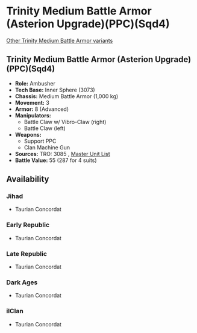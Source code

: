 # Trinity Medium Battle Armor (Asterion Upgrade)(PPC)(Sqd4) 

[Other Trinity Medium Battle Armor variants](../trinity_medium_battle_armor.md) 

## Trinity Medium Battle Armor (Asterion Upgrade)(PPC)(Sqd4) 

- **Role:** Ambusher 
- **Tech Base:** Inner Sphere (3073) 
- **Chassis:** Medium Battle Armor (1,000 kg) 
- **Movement:** 3 
- **Armor:** 8 (Advanced) 
- **Manipulators:** 
  - Battle Claw w/ Vibro-Claw (right) 
  - Battle Claw (left) 
- **Weapons:** 
  - Support PPC 
  - Clan Machine Gun 
- **Sources:** TRO: 3085 , [Master Unit List](http://masterunitlist.info/Unit/Details/3305) 
- **Battle Value:** 55 (287 for 4 suits) 

## Availability 

### Jihad 

- Taurian Concordat 

### Early Republic 

- Taurian Concordat 

### Late Republic 

- Taurian Concordat 

### Dark Ages 

- Taurian Concordat 

### ilClan 

- Taurian Concordat 

